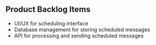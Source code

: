 ## Product Backlog Items

- UI/UX for scheduling interface
- Database management for storing scheduled messages
- API for processing and sending scheduled messages